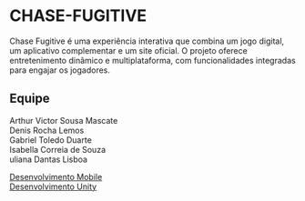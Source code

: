 # CHASE-FUGITIVE
Chase Fugitive é uma experiência interativa que combina um jogo digital, um aplicativo complementar e um site oficial. O projeto oferece entretenimento dinâmico e multiplataforma, com funcionalidades integradas para engajar os jogadores.


## Equipe
Arthur Victor Sousa Mascate<br>Denis Rocha Lemos<br>Gabriel Toledo Duarte<br>Isabella Correia de Souza<br>uliana Dantas Lisboa

<a href="https://github.com/Denis-Rocha/CHASE-FUGITIVE/wiki/Desenvolvimento-Mobile">Desenvolvimento Mobile</a> <br>
<a href="https://github.com/Denis-Rocha/CHASE-FUGITIVE/wiki/Desenvolvimento-Unity">Desenvolvimento Unity</a> <br>

